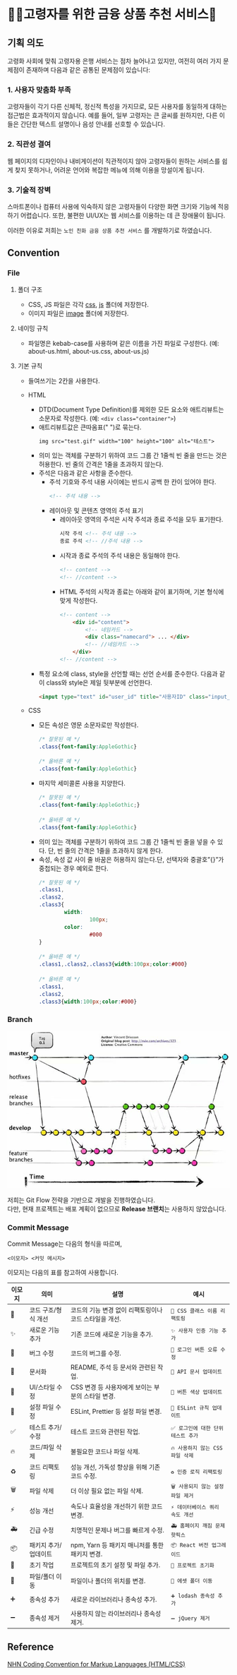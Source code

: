 # 👴👵고령자를 위한 금융 상품 추천 서비스💸

## 기획 의도

고령화 사회에 맞춰 고령자용 은행 서비스는 점차 늘어나고 있지만, 여전히 여러 가지 문제점이 존재하며 다음과 같은 공통된 문제점이 있습니다:

### 1. 사용자 맞춤화 부족

고령자들이 각기 다른 신체적, 정신적 특성을 가지므로, 모든 사용자를 동일하게 대하는 접근법은 효과적이지 않습니다. 예를 들어, 일부 고령자는 큰 글씨를 원하지만, 다른 이들은 간단한 텍스트 설명이나 음성 안내를 선호할 수 있습니다.

### 2. 직관성 결여

웹 페이지의 디자인이나 내비게이션이 직관적이지 않아 고령자들이 원하는 서비스를 쉽게 찾지 못하거나, 어려운 언어와 복잡한 메뉴에 의해 이용을 망설이게 됩니다.

### 3. 기술적 장벽

스마트폰이나 컴퓨터 사용에 익숙하지 않은 고령자들이 다양한 화면 크기와 기능에 적응하기 어렵습니다. 또한, 불편한 UI/UX는 웹 서비스를 이용하는 데 큰 장애물이 됩니다.

이러한 이유로 저희는 `노인 친화 금융 상품 추천 서비스` 를 개발하기로 하였습니다.

## Convention

### File

1. 폴더 구조
    - CSS, JS 파일은 각각 [css](./src/css), [js](./src/js) 폴더에 저장한다.
    - 이미지 파일은 [image](./src/image) 폴더에 저장한다.


2. 네이밍 규칙
    - 파일명은 kebab-case를 사용하며 같은 이름을 가진 파일로 구성한다. (예: about-us.html, about-us.css, about-us.js)


3. 기본 규칙

    - 들여쓰기는 2칸을 사용한다.
    - HTML
        - DTD(Document Type Definition)를 제외한 모든 요소와 애트리뷰트는 소문자로 작성한다. (예: `<div class="container">`)
        - 애트리뷰트값은 큰따옴표(" ")로 묶는다.
            ```html
            img src="test.gif" width="100" height="100" alt="테스트">
            ```
        - 의미 있는 객체를 구분하기 위하여 코드 그룹 간 1줄씩 빈 줄을 만드는 것은 허용한다. 빈 줄의 간격은 1줄을 초과하지 않는다.
        - 주석은 다음과 같은 사항을 준수한다.
            - 주석 기호와 주석 내용 사이에는 반드시 공백 한 칸이 있어야 한다.
                ```html
                <!-- 주석 내용 -->
                ```
            - 레이아웃 및 콘텐츠 영역의 주석 표기
                - 레이아웃 영역의 주석은 시작 주석과 종료 주석을 모두 표기한다.
                    ```html
                    시작 주석 <!-- 주석 내용 -->
                    종료 주석 <!-- //주석 내용 -->
                    ```
                - 시작과 종료 주석의 주석 내용은 동일해야 한다.
                    ```html
                    <!-- content --> 
                    <!-- //content -->
                    ```
                - HTML 주석의 시작과 종료는 아래와 같이 표기하며, 기본 형식에 맞게 작성한다.
                    ```html
                    <!-- content -->
                        <div id="content">
                            <!-- 네임카드 -->
                            <div class="namecard"> ... </div>
                            <!-- //네임카드 -->
                        </div>
                    <!-- //content -->
                    ```
        - 특정 요소에 class, style을 선언할 때는 선언 순서를 준수한다. 다음과 같이 class와 style은 제일 뒷부분에 선언한다.
            ```html
            <input type="text" id="user_id" title="사용자ID" class="input_txt" style="width:100px">
            ```
    
    - CSS
        - 모든 속성은 영문 소문자로만 작성한다.
            ```css
            /* 잘못된 예 */
            .class{font-family:AppleGothic}
          
            /* 올바른 예 */
            .class{font-family:AppleGothic}
            ```
        - 마지막 세미콜론 사용을 지양한다.
            ```css
            /* 잘못된 예 */
            .class{font-family:AppleGothic;}
            
            /* 올바른 예 */
            .class{font-family:AppleGothic}
            ```
        - 의미 있는 객체를 구분하기 위하여 코드 그룹 간 1줄씩 빈 줄을 넣을 수 있다. 단, 빈 줄의 간격은 1줄을 초과하지 않게 한다.
        - 속성, 속성 값 사이 줄 바꿈은 허용하지 않는다.단, 선택자와 중괄호”{}”가 중첩되는 경우 예외로 한다.
            ```css
            /* 잘못된 예 */
            .class1,
            .class2,
            .class3{
                    width:
                            100px;
                    color:
                            #000
            }
          
            /* 올바른 예 */
            .class1,.class2,.class3{width:100px;color:#000}
          
            /* 올바른 예 */
            .class1,
            .class2,
            .class3{width:100px;color:#000}
            ```

### Branch

![Git Flow 전략](./docs/git-flow.png)

저희는 Git Flow 전략을 기반으로 개발을 진행하였습니다.  
다만, 현재 프로젝트는 배포 계획이 없으므로 **Release 브랜치**는 사용하지 않았습니다.

### Commit Message

Commit Message는 다음의 형식을 따르며,

```
<이모지> <커밋 메시지>
```

이모지는 다음의 표를 참고하여 사용합니다.

| **이모지** | **의미** | **설명** | **예시** |
| --- | --- | --- | --- |
| 🎨 | 코드 구조/형식 개선 | 코드의 기능 변경 없이 리팩토링이나 코드 스타일을 개선. | `🎨 CSS 클래스 이름 리팩토링` |
| ✨ | 새로운 기능 추가 | 기존 코드에 새로운 기능을 추가. | `✨ 사용자 인증 기능 추가` |
| 🐛 | 버그 수정 | 코드의 버그를 수정. | `🐛 로그인 버튼 오류 수정` |
| 📝 | 문서화 | README, 주석 등 문서와 관련된 작업. | `📝 API 문서 업데이트` |
| 💄 | UI/스타일 수정 | CSS 변경 등 사용자에게 보이는 부분의 스타일 변경. | `💄 버튼 색상 업데이트` |
| 🔧 | 설정 파일 수정 | ESLint, Prettier 등 설정 파일 변경. | `🔧 ESLint 규칙 업데이트` |
| ✅ | 테스트 추가/수정 | 테스트 코드와 관련된 작업. | `✅ 로그인에 대한 단위 테스트 추가` |
| 🔥 | 코드/파일 삭제 | 불필요한 코드나 파일 삭제. | `🔥 사용하지 않는 CSS 파일 삭제` |
| ♻️ | 코드 리팩토링 | 성능 개선, 가독성 향상을 위해 기존 코드 수정. | `♻️ 인증 로직 리팩토링` |
| 🗑️ | 파일 삭제 | 더 이상 필요 없는 파일 삭제. | `🗑️ 사용되지 않는 설정 파일 제거` |
| ⚡ | 성능 개선 | 속도나 효율성을 개선하기 위한 코드 변경. | `⚡ 데이터베이스 쿼리 속도 개선` |
| 🚑 | 긴급 수정 | 치명적인 문제나 버그를 빠르게 수정. | `🚑 홈페이지 깨짐 문제 핫픽스` |
| 📦 | 패키지 추가/업데이트 | npm, Yarn 등 패키지 매니저를 통한 패키지 변경. | `📦 React 버전 업그레이드` |
| 🎉 | 초기 작업 | 프로젝트의 초기 설정 및 파일 추가. | `🎉 프로젝트 초기화` |
| 🚚 | 파일/폴더 이동 | 파일이나 폴더의 위치를 변경. | `🚚 에셋 폴더 이동` |
| ➕ | 종속성 추가 | 새로운 라이브러리나 종속성 추가. | `➕ lodash 종속성 추가` |
| ➖ | 종속성 제거 | 사용하지 않는 라이브러리나 종속성 제거. | `➖ jQuery 제거` |

## Reference

[NHN Coding Convention for Markup Languages (HTML/CSS)](https://nuli.navercorp.com/data/convention/NHN_Coding_Conventions_for_Markup_Languages.pdf)
